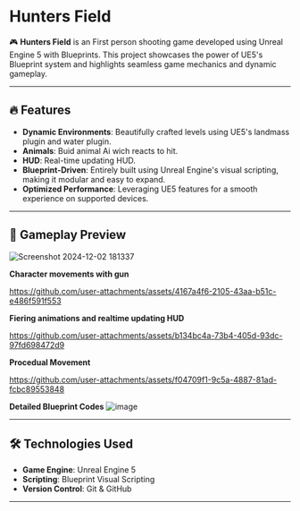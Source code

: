 # Hunters Field

🎮 **Hunters Field** is an First person shooting game developed using Unreal Engine 5 with Blueprints. This project showcases the power of UE5's Blueprint system and highlights seamless game mechanics and dynamic gameplay.

---

## 🔥 Features

- **Dynamic Environments**: Beautifully crafted levels using UE5's landmass plugin and water plugin.
- **Animals**: Buid animal Ai wich reacts to hit.
- **HUD**: Real-time updating HUD.
- **Blueprint-Driven**: Entirely built using Unreal Engine's visual scripting, making it modular and easy to expand.
- **Optimized Performance**: Leveraging UE5 features for a smooth experience on supported devices.

---

## 🎥 Gameplay Preview

![Screenshot 2024-12-02 181337](https://github.com/user-attachments/assets/148b2d82-9977-4cda-9dee-a4d950760b66)

**Character movements with gun**


https://github.com/user-attachments/assets/4167a4f6-2105-43aa-b51c-e486f591f553


**Fiering animations and realtime updating HUD**


https://github.com/user-attachments/assets/b134bc4a-73b4-405d-93dc-97fd698472d9


**Procedual Movement**


https://github.com/user-attachments/assets/f04709f1-9c5a-4887-81ad-fcbc89553848


**Detailed Blueprint Codes**
![image](https://github.com/user-attachments/assets/d0be9617-4b22-4493-b0ab-41212febef92)

---

## 🛠️ Technologies Used

- **Game Engine**: Unreal Engine 5
- **Scripting**: Blueprint Visual Scripting
- **Version Control**: Git & GitHub

---


